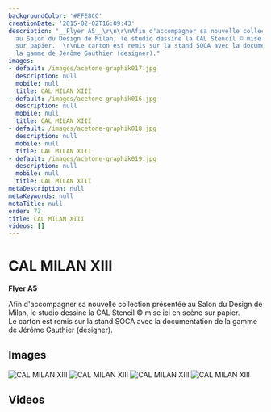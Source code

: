```yaml
---
backgroundColor: '#FFE8CC'
creationDate: '2015-02-02T16:09:43'
description: "__Flyer A5__\r\n\r\nAfin d'accompagner sa nouvelle collection présentée
  au Salon du Design de Milan, le studio dessine la CAL Stencil © mise ici en scène
  sur papier.  \r\nLe carton est remis sur la stand SOCA avec la documentation de
  la gamme de Jérôme Gauthier (designer)."
images:
- default: /images/acetone-graphik017.jpg
  description: null
  mobile: null
  title: CAL MILAN XIII
- default: /images/acetone-graphik016.jpg
  description: null
  mobile: null
  title: CAL MILAN XIII
- default: /images/acetone-graphik018.jpg
  description: null
  mobile: null
  title: CAL MILAN XIII
- default: /images/acetone-graphik019.jpg
  description: null
  mobile: null
  title: CAL MILAN XIII
metaDescription: null
metaKeywords: null
metaTitle: null
order: 73
title: CAL MILAN XIII
videos: []
---
```


# CAL MILAN XIII

__Flyer A5__

Afin d'accompagner sa nouvelle collection présentée au Salon du Design de Milan, le studio dessine la CAL Stencil © mise ici en scène sur papier.  
Le carton est remis sur la stand SOCA avec la documentation de la gamme de Jérôme Gauthier (designer).

## Images

![CAL MILAN XIII](/images/acetone-graphik017.jpg)
![CAL MILAN XIII](/images/acetone-graphik016.jpg)
![CAL MILAN XIII](/images/acetone-graphik018.jpg)
![CAL MILAN XIII](/images/acetone-graphik019.jpg)

## Videos